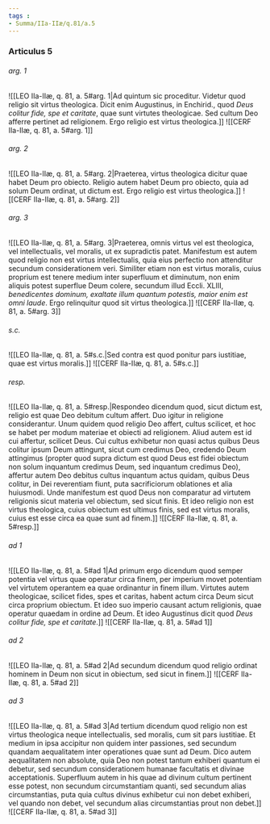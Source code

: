 ```yaml
---
tags : 
- Summa/IIa-IIæ/q.81/a.5
---
```


### Articulus 5

###### arg. 1
![[LEO IIa-IIæ, q. 81, a. 5#arg. 1|Ad quintum sic proceditur. Videtur quod religio sit virtus theologica. Dicit enim Augustinus, in Enchirid., quod *Deus colitur fide, spe et caritate*, quae sunt virtutes theologicae. Sed cultum Deo afferre pertinet ad religionem. Ergo religio est virtus theologica.]]
![[CERF IIa-IIæ, q. 81, a. 5#arg. 1]]

###### arg. 2
![[LEO IIa-IIæ, q. 81, a. 5#arg. 2|Praeterea, virtus theologica dicitur quae habet Deum pro obiecto. Religio autem habet Deum pro obiecto, quia ad solum Deum ordinat, ut dictum est. Ergo religio est virtus theologica.]]
![[CERF IIa-IIæ, q. 81, a. 5#arg. 2]]

###### arg. 3
![[LEO IIa-IIæ, q. 81, a. 5#arg. 3|Praeterea, omnis virtus vel est theologica, vel intellectualis, vel moralis, ut ex supradictis patet. Manifestum est autem quod religio non est virtus intellectualis, quia eius perfectio non attenditur secundum considerationem veri. Similiter etiam non est virtus moralis, cuius proprium est tenere medium inter superfluum et diminutum, non enim aliquis potest superflue Deum colere, secundum illud Eccli. XLIII, *benedicentes dominum, exaltate illum quantum potestis, maior enim est omni laude*. Ergo relinquitur quod sit virtus theologica.]]
![[CERF IIa-IIæ, q. 81, a. 5#arg. 3]]

###### s.c.
![[LEO IIa-IIæ, q. 81, a. 5#s.c.|Sed contra est quod ponitur pars iustitiae, quae est virtus moralis.]]
![[CERF IIa-IIæ, q. 81, a. 5#s.c.]]

###### resp.
![[LEO IIa-IIæ, q. 81, a. 5#resp.|Respondeo dicendum quod, sicut dictum est, religio est quae Deo debitum cultum affert. Duo igitur in religione considerantur. Unum quidem quod religio Deo affert, cultus scilicet, et hoc se habet per modum materiae et obiecti ad religionem. Aliud autem est id cui affertur, scilicet Deus. Cui cultus exhibetur non quasi actus quibus Deus colitur ipsum Deum attingunt, sicut cum credimus Deo, credendo Deum attingimus (propter quod supra dictum est quod Deus est fidei obiectum non solum inquantum credimus Deum, sed inquantum credimus Deo), affertur autem Deo debitus cultus inquantum actus quidam, quibus Deus colitur, in Dei reverentiam fiunt, puta sacrificiorum oblationes et alia huiusmodi. Unde manifestum est quod Deus non comparatur ad virtutem religionis sicut materia vel obiectum, sed sicut finis. Et ideo religio non est virtus theologica, cuius obiectum est ultimus finis, sed est virtus moralis, cuius est esse circa ea quae sunt ad finem.]]
![[CERF IIa-IIæ, q. 81, a. 5#resp.]]

###### ad 1
![[LEO IIa-IIæ, q. 81, a. 5#ad 1|Ad primum ergo dicendum quod semper potentia vel virtus quae operatur circa finem, per imperium movet potentiam vel virtutem operantem ea quae ordinantur in finem illum. Virtutes autem theologicae, scilicet fides, spes et caritas, habent actum circa Deum sicut circa proprium obiectum. Et ideo suo imperio causant actum religionis, quae operatur quaedam in ordine ad Deum. Et ideo Augustinus dicit quod *Deus colitur fide, spe et caritate*.]]
![[CERF IIa-IIæ, q. 81, a. 5#ad 1]]

###### ad 2
![[LEO IIa-IIæ, q. 81, a. 5#ad 2|Ad secundum dicendum quod religio ordinat hominem in Deum non sicut in obiectum, sed sicut in finem.]]
![[CERF IIa-IIæ, q. 81, a. 5#ad 2]]

###### ad 3
![[LEO IIa-IIæ, q. 81, a. 5#ad 3|Ad tertium dicendum quod religio non est virtus theologica neque intellectualis, sed moralis, cum sit pars iustitiae. Et medium in ipsa accipitur non quidem inter passiones, sed secundum quandam aequalitatem inter operationes quae sunt ad Deum. Dico autem aequalitatem non absolute, quia Deo non potest tantum exhiberi quantum ei debetur, sed secundum considerationem humanae facultatis et divinae acceptationis. Superfluum autem in his quae ad divinum cultum pertinent esse potest, non secundum circumstantiam quanti, sed secundum alias circumstantias, puta quia cultus divinus exhibetur cui non debet exhiberi, vel quando non debet, vel secundum alias circumstantias prout non debet.]]
![[CERF IIa-IIæ, q. 81, a. 5#ad 3]]


